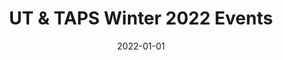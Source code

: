 ---
title: UT & TAPS Winter 2022 Events
layout: events
date: 2022-01-01
slug: winter
events:
    - title: Winter Auditions
      description: >-
        Come audition for *The Heirs*, *The Light*, *The Trail to Oregon!*, and Winter Workshops: *Chaos Theory* & *Fields of Asphodel*! Those interested in
        auditioning should visit [this page](/get-involved/actors) for more details.
      time: 'Jan. 4-6, 7-10pm'
      location: 'Virtual'
      links:
        Audition Form: https://bit.ly/UTWinter22Auditions
        Audition Slides: https://bit.ly/UTWinter22AuditionSides
      image: >-
        /assets/images/2022/winter-events/auditions.jpg
    - title: 'Theater[24] Showcase'
      description: >-
        Theater [24] is a wild ride of a theater festival where students write,
        produce, direct, rehearse and perform short plays centered around a secret
        theme all in the span of 24 hours! Come see the culmination of their work,
        or signup
        [here](https://forms.gle/yBck5aB8q7mSwVMn7)
        to participate!
      time: 'Jan. 15, 7:30pm'
      location: '[Zoom](https://bit.ly/T24Winter22)'
      links:
        Tickets:  https://bit.ly/T24Tickets
        Program: https://bit.ly/T24Winter22Program
      image: >-
        /assets/images/2022/winter-events/t24.jpg
    - title: Project Day
      description: >-
        Hosted by TAPS, Project Day is a quarterly event for the casts and crews
        of all the shows to meet each other, other performance RSOs, and TAPS staff.
        This quarter, learn about wellness and self-care in the arts in a workshop led by Colleen Hughes. Feel free
        to come even if you are not on a show - it's a great way to meet theater
        people and learn about the performance opportunities at UChicago!
      time: 'Jan. 21, 6-8pm'
      location: 'Virtual'
      image: >-
        /assets/images/2022/winter-events/project-day.jpg
    - title: "cmcbonding: games 'n' fun"
      description: >-
        UT's quarterly Company Meets Company Bash returns again on the UT Discord! After Project Day, come bond with your company beyond being Zoom boxes, and hang out with other UT friends, new and old! We'll be playing Jackbox and other games, plus some surprise activities along the way... Anyone in a UT production in this winter, who's been on a past show, or is looking to get involved is welcome!
      time: 'Jan. 21, 9:30pm - ???'
      location: 'UT Discord'
      image: >-
        /assets/images/2022/winter-events/cmcb.jpg
    - title: "Off-Off Campus: UTI (University Theater Improv)"
      description: >-
        Off-Off Campus is the nation's oldest collegiate improv and sketch comedy group.<br>

        Join us for the Winter Quarter Intergenerational Revue! Every Friday from 4th-8th week, Generations 33, 34, and 35 will present a never-before-seen comedy show, never to be seen again... unless you're in a Groundhog Day situation, in which case, we can't help you. All love, though!<br>

        This season will feature pre-glows from UChicago stand-up comedians, dance crew, and our very own Generation 36.
      time: 'Fridays 7:30pm, Feb. 11 - Mar. 4'
      location: '[The Revival](https://goo.gl/maps/xTEDKciYkjp6GArx8)'
      links:
        Tickets ($5 per show, $15 Winter Quarter Pass): https://tickets.uchicago.edu/Online/default.asp?doWork::WScontent::loadArticle=Load&BOparam::WScontent::loadArticle::article_id=97B9C134-22D7-4994-947E-6D678AF7AFE8
      image: /assets/images/2022/winter-events/off-off.jpg
    - title: Staged Readings
      description: >-
        Come watch staged readings of scenes from six plays written, directed, and performed by students! This is a free event!
      time: 'Feb. 12, 2pm'
      location: '[Logan 501](https://goo.gl/maps/Rd7gzsGaCBNaBYrM7)'
      image: /assets/images/2022/winter-events/staged-readings.jpg
    - title: "[Weekend of Workshops](/shows/2022/winter-weekend-workshops)"
      description: >-
        Come see workshopped scenes from *Chaos Theory* and *Fields of Asphodel*.
      time: 'Feb. 11-12, 7:30pm'
      location: '[Logan 501](https://goo.gl/maps/Rd7gzsGaCBNaBYrM7)'
      links:
        Tickets ($6 advance, $8 door): https://tickets.uchicago.edu/Online/default.asp?doWork::WScontent::loadArticle=Load&BOparam::WScontent::loadArticle::article_id=AA0C3AB5-68F5-4B85-8699-519AE581082C
      image: /assets/images/2022/winter-events/workshops.jpg
    - title: "[Amazons and Their Men](/shows/2022/amazons-their-men)"
      description: >-
        The Frau used to direct beautiful films for a fascist government. Now she’s trying to make a film that’s simply beautiful. But when telegrams start to arrive from the Minister of Propaganda, The Frau can no longer ignore the real war outside her sound stage. A darkly comical look at the role of artists during wartime, inspired by the life and work of Leni Riefenstahl. A free preview will take place Thursday, Feb. 17.
      time: 'Feb. 17-19, 7:30pm + Feb. 19, 2pm'
      location: '[Logan Theater West](https://goo.gl/maps/Rd7gzsGaCBNaBYrM7)'
      links:
        Tickets ($6 advance, $8 door): https://tickets.uchicago.edu/Online/default.asp?doWork::WScontent::loadArticle=Load&BOparam::WScontent::loadArticle::article_id=8425BAA5-1329-4F83-9EB4-38408829C06F
      image:
        /assets/images/2022/winter-events/amazons-preview.jpg
    - title: "[The Heirs](/shows/2022/heirs)"
      description: >-
        At the annual Von Meyer Christmas Eve party, the youngest generation of the Von Meyer family find their retreat in the back office. But in the wake of the Von Meyer matriarch, Annabelle "Granny Annie" Smith-Von Meyer, the family fortune is on the line. Now, the young Von Meyers must face both the family legacy and their future. A free preview will take place Thursday, Feb. 17.
      time: 'Feb. 17-19, 7:30pm + Feb. 19, 2pm'
      location: '[Logan Theater East](https://goo.gl/maps/Rd7gzsGaCBNaBYrM7)'
      links:
        Tickets ($6 advance, $8 door): https://tickets.uchicago.edu/Online/default.asp?doWork::WScontent::loadArticle=Load&BOparam::WScontent::loadArticle::article_id=6E2833EA-78D2-4321-A531-66A6565DA6DF
      image:
        /assets/images/2022/winter-events/heirs-preview.jpg
    - title: "[The Light](/shows/2022/light)"
      description: >-
        Not every marriage proposal goes as planned. Loy A. Webb’s *The Light* introduces us to Rashad and Genesis on what should be one of the happiest days of their lives, but their joy quickly unravels when ground-shifting accusations from the past resurface in this gripping two-character drama. Can their relationship survive the growing divide between them over who – and what – to believe? *The Light* is a reckoning that unfolds in real-time and peels away the layers of truth, doubt, pain, and, ultimately, the power of love. A free preview will take place Thursday, March 3.
      time: 'Mar. 3-5, 7:30pm + Mar. 5, 2pm'
      location: '[Logan Theater West](https://goo.gl/maps/Rd7gzsGaCBNaBYrM7)'
      links:
        Tickets ($6 advance, $8 door): https://tickets.uchicago.edu/Online/default.asp?doWork::WScontent::loadArticle=Load&BOparam::WScontent::loadArticle::article_id=981DB670-B2A0-417C-A51D-54EC8933FA60
      image:
        /assets/images/2022/winter-events/light-preview.jpg
---